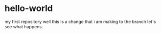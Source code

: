 # hello-world
my first repository
well this is a change that i am making to the branch let's see what happens.

